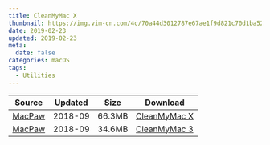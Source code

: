 ```yaml
---
title: CleanMyMac X
thumbnail: https://img.vim-cn.com/4c/70a44d3012787e67ae1f9d821c70d1ba5268b1.png
date: 2019-02-23
updated: 2019-02-23
meta:
  date: false
categories: macOS
tags:
  - Utilities
---
```


| Source | Updated | Size | Download |
| ------ | ------- | -------- | -------- |
| <div class="safe">[MacPaw](https://macpaw.com/cleanmymac)</div> | 2018-09 | 66.3MB | [CleanMyMac X](https://dl.devmate.com/com.macpaw.CleanMyMac4/CleanMyMacX.dmg) |
| <div class="safe">[MacPaw](https://macpaw.com/cleanmymac-3)</div> | 2018-09 | 34.6MB | [CleanMyMac 3](https://dl.devmate.com/com.macpaw.zh.CleanMyMac3/CleanMyMacChinese.dmg) |
